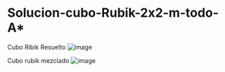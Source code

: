 # Solucion-cubo-Rubik-2x2-m-todo-A*

Cubo Ribik Resuelto
![image](https://user-images.githubusercontent.com/74154670/224609403-c652f42d-3c24-4d25-8329-620a7b877492.png)

Cubo rubik mezclado
![image](https://user-images.githubusercontent.com/74154670/224609470-6f34915f-9f2e-4686-b80d-f60f5d5a69d8.png)
